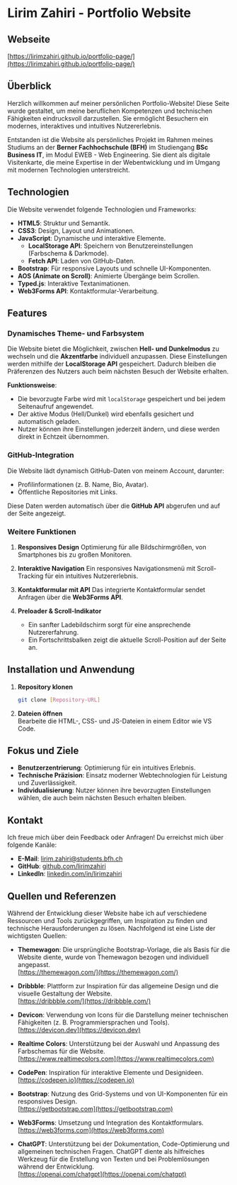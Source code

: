 # Lirim Zahiri - Portfolio Website

## Webseite

[https://lirimzahiri.github.io/portfolio-page/](https://lirimzahiri.github.io/portfolio-page/)

## Überblick

Herzlich willkommen auf meiner persönlichen Portfolio-Website! Diese Seite wurde gestaltet, um meine beruflichen Kompetenzen und technischen Fähigkeiten eindrucksvoll darzustellen. Sie ermöglicht Besuchern ein modernes, interaktives und intuitives Nutzererlebnis.

Entstanden ist die Website als persönliches Projekt im Rahmen meines Studiums an der **Berner Fachhochschule (BFH)** im Studiengang **BSc Business IT**, im Modul EWEB - Web Engineering. Sie dient als digitale Visitenkarte, die meine Expertise in der Webentwicklung und im Umgang mit modernen Technologien unterstreicht.

## Technologien

Die Website verwendet folgende Technologien und Frameworks:

- **HTML5**: Struktur und Semantik.
- **CSS3**: Design, Layout und Animationen.
- **JavaScript**: Dynamische und interaktive Elemente.
  - **LocalStorage API**: Speichern von Benutzereinstellungen (Farbschema & Darkmode).
  - **Fetch API**: Laden von GitHub-Daten.
- **Bootstrap**: Für responsive Layouts und schnelle UI-Komponenten.
- **AOS (Animate on Scroll)**: Animierte Übergänge beim Scrollen.
- **Typed.js**: Interaktive Textanimationen.
- **Web3Forms API**: Kontaktformular-Verarbeitung.

## Features

### Dynamisches Theme- und Farbsystem

Die Website bietet die Möglichkeit, zwischen **Hell- und Dunkelmodus** zu wechseln und die **Akzentfarbe** individuell anzupassen. Diese Einstellungen werden mithilfe der **LocalStorage API** gespeichert. Dadurch bleiben die Präferenzen des Nutzers auch beim nächsten Besuch der Website erhalten.

**Funktionsweise**:

- Die bevorzugte Farbe wird mit `localStorage` gespeichert und bei jedem Seitenaufruf angewendet.
- Der aktive Modus (Hell/Dunkel) wird ebenfalls gesichert und automatisch geladen.
- Nutzer können ihre Einstellungen jederzeit ändern, und diese werden direkt in Echtzeit übernommen.

### GitHub-Integration

Die Website lädt dynamisch GitHub-Daten von meinem Account, darunter:

- Profilinformationen (z. B. Name, Bio, Avatar).
- Öffentliche Repositories mit Links.

Diese Daten werden automatisch über die **GitHub API** abgerufen und auf der Seite angezeigt.

### Weitere Funktionen

1. **Responsives Design**
   Optimierung für alle Bildschirmgrößen, von Smartphones bis zu großen Monitoren.

2. **Interaktive Navigation**
   Ein responsives Navigationsmenü mit Scroll-Tracking für ein intuitives Nutzererlebnis.

3. **Kontaktformular mit API**
   Das integrierte Kontaktformular sendet Anfragen über die **Web3Forms API**.

4. **Preloader & Scroll-Indikator**
   - Ein sanfter Ladebildschirm sorgt für eine ansprechende Nutzererfahrung.
   - Ein Fortschrittsbalken zeigt die aktuelle Scroll-Position auf der Seite an.

## Installation und Anwendung

1. **Repository klonen**
   ```bash
   git clone [Repository-URL]
   ```
2. **Dateien öffnen**  
   Bearbeite die HTML-, CSS- und JS-Dateien in einem Editor wie VS Code.

## Fokus und Ziele

- **Benutzerzentrierung**: Optimierung für ein intuitives Erlebnis.
- **Technische Präzision**: Einsatz moderner Webtechnologien für Leistung und Zuverlässigkeit.
- **Individualisierung**: Nutzer können ihre bevorzugten Einstellungen wählen, die auch beim nächsten Besuch erhalten bleiben.

## Kontakt

Ich freue mich über dein Feedback oder Anfragen! Du erreichst mich über folgende Kanäle:

- **E-Mail**: [lirim.zahiri@students.bfh.ch](mailto:lirim.zahiri@students.bfh.ch)
- **GitHub**: [github.com/lirimzahiri](https://github.com/lirimzahiri)
- **LinkedIn**: [linkedin.com/in/lirimzahiri](https://linkedin.com/in/lirimzahiri)

## Quellen und Referenzen

Während der Entwicklung dieser Website habe ich auf verschiedene Ressourcen und Tools zurückgegriffen, um Inspiration zu finden und technische Herausforderungen zu lösen. Nachfolgend ist eine Liste der wichtigsten Quellen:

- **Themewagon**: Die ursprüngliche Bootstrap-Vorlage, die als Basis für die Website diente, wurde von Themewagon bezogen und individuell angepasst.  
  [https://themewagon.com/](https://themewagon.com/)

- **Dribbble**: Plattform zur Inspiration für das allgemeine Design und die visuelle Gestaltung der Website.  
  [https://dribbble.com/](https://dribbble.com/)

- **Devicon**: Verwendung von Icons für die Darstellung meiner technischen Fähigkeiten (z. B. Programmiersprachen und Tools).  
  [https://devicon.dev](https://devicon.dev)

- **Realtime Colors**: Unterstützung bei der Auswahl und Anpassung des Farbschemas für die Website.  
  [https://www.realtimecolors.com](https://www.realtimecolors.com)

- **CodePen**: Inspiration für interaktive Elemente und Designideen.  
  [https://codepen.io](https://codepen.io)

- **Bootstrap**: Nutzung des Grid-Systems und von UI-Komponenten für ein responsives Design.  
  [https://getbootstrap.com](https://getbootstrap.com)

- **Web3Forms**: Umsetzung und Integration des Kontaktformulars.  
  [https://web3forms.com](https://web3forms.com)

- **ChatGPT**: Unterstützung bei der Dokumentation, Code-Optimierung und allgemeinen technischen Fragen. ChatGPT diente als hilfreiches Werkzeug für die Erstellung von Texten und bei Problemlösungen während der Entwicklung.  
  [https://openai.com/chatgpt](https://openai.com/chatgpt)
